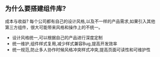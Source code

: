## 为什么要搭建组件库?
成本与收益?
每个公司都有自己的设计风格,以及不一样的产品需求,如果引入其他第三方组件，很大可能带来风格和操作上的不统一。
* 设计风格统一,可以根据自己的产品进行深度定制
* 统一维护,组件样式复用,减少样式兼容Bug,提高开发效率
* 统一规范,防止多人协作时候风格冲突样式冲突,提高页面可读性和可维护性
